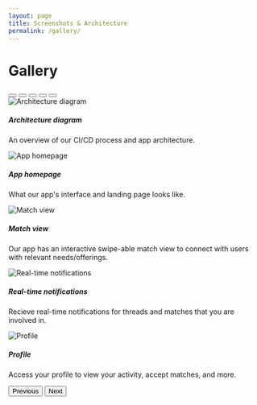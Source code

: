 ```yaml
---
layout: page
title: Screenshots & Architecture
permalink: /gallery/
---
```

<link href="https://cdn.jsdelivr.net/npm/bootstrap@5.0.0-beta3/dist/css/bootstrap.min.css" rel="stylesheet" integrity="sha384-eOJMYsd53ii+scO/bJGFsiCZc+5NDVN2yr8+0RDqr0Ql0h+rP48ckxlpbzKgwra6" crossorigin="anonymous">
<script src="https://cdn.jsdelivr.net/npm/bootstrap@5.0.0-beta3/dist/js/bootstrap.bundle.min.js" integrity="sha384-JEW9xMcG8R+pH31jmWH6WWP0WintQrMb4s7ZOdauHnUtxwoG2vI5DkLtS3qm9Ekf" crossorigin="anonymous"></script>
<style>
a {
    color: #2287aa !important;
    text-decoration: none;
}

h1 {
    font-family: system-ui, -apple-system, BlinkMacSystemFont, "Segoe UI", Roboto, "Helvetica Neue", Arial, sans-serif !important;
    font-weight: 300;
}
</style>

# Gallery

<div id="sana-carousel" class="carousel carousel-dark slide" data-bs-ride="carousel">
  <div class="carousel-indicators">
    <button type="button" data-bs-target="#sana-carousel" data-bs-slide-to="0" class="active" aria-current="true" aria-label="Slide 1"></button>
    <button type="button" data-bs-target="#sana-carousel" data-bs-slide-to="1" aria-label="Slide 2"></button>
    <button type="button" data-bs-target="#sana-carousel" data-bs-slide-to="2" aria-label="Slide 3"></button>
    <button type="button" data-bs-target="#sana-carousel" data-bs-slide-to="3" aria-label="Slide 4"></button>
    <button type="button" data-bs-target="#sana-carousel" data-bs-slide-to="4" aria-label="Slide 5"></button>
  </div>
  <div class="carousel-inner">
    <div class="carousel-item active">
      <img src="/sana/assets/architecture.png" class="d-block w-100" alt="Architecture diagram">
      <div class="carousel-caption d-none d-md-block">
        <h5>Architecture diagram</h5>
        <p>An overview of our CI/CD process and app architecture.</p>
      </div>
    </div>
    <div class="carousel-item">
      <img src="/sana/assets/index.png" class="d-block w-100" alt="App homepage">
      <div class="carousel-caption d-none d-md-block">
        <h5>App homepage</h5>
        <p>What our app's interface and landing page looks like.</p>
      </div>
    </div>
    <div class="carousel-item">
      <img src="/sana/assets/match.png" class="d-block w-100" alt="Match view">
      <div class="carousel-caption d-none d-md-block">
        <h5>Match view</h5>
        <p>Our app has an interactive swipe-able match view to connect with users with relevant needs/offerings.</p>
      </div>
    </div>
    <div class="carousel-item">
      <img src="/sana/assets/notifs.png" class="d-block w-100" alt="Real-time notifications">
      <div class="carousel-caption d-none d-md-block">
        <h5>Real-time notifications</h5>
        <p>Recieve real-time notifications for threads and matches that you are involved in.</p>
      </div>
    </div>
    <div class="carousel-item">
      <img src="/sana/assets/profile.png" class="d-block w-100" alt="Profile">
      <div class="carousel-caption d-none d-md-block">
        <h5>Profile</h5>
        <p>Access your profile to view your activity, accept matches, and more.</p>
      </div>
    </div>
  </div>
  <button class="carousel-control-prev" type="button" data-bs-target="#sana-carousel" data-bs-slide="prev">
    <span class="carousel-control-prev-icon" aria-hidden="true"></span>
    <span class="visually-hidden">Previous</span>
  </button>
  <button class="carousel-control-next" type="button" data-bs-target="#sana-carousel" data-bs-slide="next">
    <span class="carousel-control-next-icon" aria-hidden="true"></span>
    <span class="visually-hidden">Next</span>
  </button>
</div>